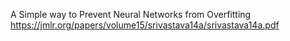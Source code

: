 A Simple way to Prevent Neural Networks from Overfitting
https://jmlr.org/papers/volume15/srivastava14a/srivastava14a.pdf
